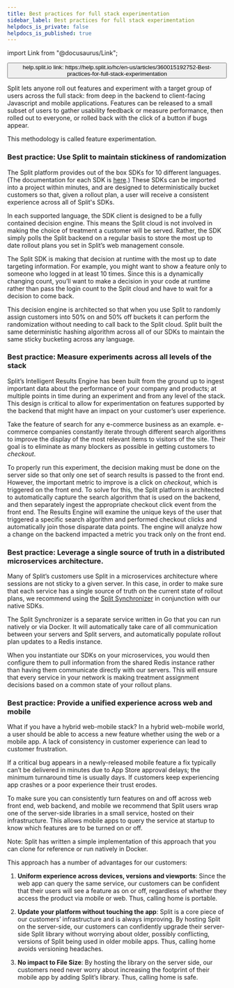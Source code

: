 ```yaml
---
title: Best practices for full stack experimentation
sidebar_label: Best practices for full stack experimentation
helpdocs_is_private: false
helpdocs_is_published: true
---
```


import Link from "@docusaurus/Link";

<p>
  <button style={{borderRadius:'8px', border:'1px', fontFamily:'Courier New', fontWeight:'800', textAlign:'left'}}> help.split.io link: https://help.split.io/hc/en-us/articles/360015192752-Best-practices-for-full-stack-experimentation </button>
</p>

<p>
  Split lets anyone roll out features and experiment with a target group of users
  across the full stack: from deep in the backend to client-facing Javascript and
  mobile applications. Features can be released to a small subset of users to gather
  usability feedback or measure performance, then rolled out to everyone, or rolled
  back with the click of a button if bugs appear.
</p>
<p>This methodology is called feature experimentation.</p>
<h3 id="h_01JEN3831ZJT2EVQMSWHR9ZBHN">
  <a id="best-practice-use-split-to-maintain-stickiness-of-randomization" class="header-anchor" href="#best-practice-use-split-to-maintain-stickiness-of-randomization"><span class="header-anchor-icon"></span></a>Best
  practice: Use Split to maintain stickiness of randomization
</h3>
<p>
  The Split platform provides out of the box SDKs for 10 different languages. (The
  documentation for each SDK is
  <a href="https://help.split.io/hc/en-us/articles/360033557092-SDK-overview" target="_self" rel="undefined">here</a>.)
  These SDKs can be imported into a project within minutes, and are designed to
  deterministically bucket customers so that, given a rollout plan, a user will
  receive a consistent experience across all of Split's SDKs.
</p>
<p>
  In each supported language, the SDK client is designed to be a fully contained
  decision engine. This means the Split cloud is not involved in making the choice
  of treatment a customer will be served. Rather, the SDK simply polls the Split
  backend on a regular basis to store the most up to date rollout plans you set
  in Split’s web management console.
</p>
<p>
  The Split SDK is making that decision at runtime with the most up to date targeting
  information. For example, you might want to show a feature only to someone who
  logged in at least 10 times. Since this is a dynamically changing count, you’ll
  want to make a decision in your code at runtime rather than pass the login count
  to the Split cloud and have to wait for a decision to come back.
</p>
<p>
  This decision engine is architected so that when you use Split to randomly assign
  customers into 50% on and 50% off buckets it can perform the randomization without
  needing to call back to the Split cloud. Split built the same deterministic hashing
  algorithm across all of our SDKs to maintain the same sticky bucketing across
  any language.
</p>
<h3 id="h_01JEN3831ZREMSPX69VM46Y6P2">
  <a id="best-practice-measure-experiments-across-all-levels-of-the-stack" class="header-anchor" href="#best-practice-measure-experiments-across-all-levels-of-the-stack"><span class="header-anchor-icon"></span></a>Best
  practice: Measure experiments across all levels of the stack
</h3>
<p>
  Split’s Intelligent Results Engine has been built from the ground up to ingest
  important data about the performance of your company and products; at multiple
  points in time during an experiment and from any level of the stack. This design
  is critical to allow for experimentation on features supported by the backend
  that might have an impact on your customer’s user experience.
</p>
<p>
  Take the feature of search for any e-commerce business as an example. e-commerce
  companies constantly iterate through different search algorithms to improve the
  display of the most relevant items to visitors of the site. Their goal is to
  eliminate as many blockers as possible in getting customers to
  <em>checkout</em>.
</p>
<p>
  To properly run this experiment, the decision making must be done on the server
  side so that only one set of search results is passed to the front end. However,
  the important metric to improve is a click on <em>checkout</em>, which is triggered
  on the front end. To solve for this, the Split platform is architected to automatically
  capture the search algorithm that is used on the backend, and then separately
  ingest the appropriate checkout click event from the front end. The Results Engine
  will examine the unique keys of the user that triggered a specific search algorithm
  and performed checkout clicks and automatically join those disparate data points.
  The engine will analyze how a change on the backend impacted a metric you track
  only on the front end.
</p>
<h3 id="h_01JEN3831Z133HG7N4GHZHKWQD">
  <a id="best-practice-leverage-a-single-source-of-truth-in-a-distributed-microservices-architecture" class="header-anchor" href="#best-practice-leverage-a-single-source-of-truth-in-a-distributed-microservices-architecture"><span class="header-anchor-icon"></span></a>Best
  practice: Leverage a single source of truth in a distributed microservices architecture.
</h3>
<p>
  Many of Split’s customers use Split in a microservices architecture where sessions
  are not sticky to a given server. In this case, in order to make sure that each
  service has a single source of truth on the current state of rollout plans, we
  recommend using the
  <a href="https://docs.split.io/docs/split-synchronizer#section-install-the-service">Split Synchronizer</a>
  in conjunction with our native SDKs.
</p>
<p>
  The Split Synchronizer is a separate service written in Go that you can run natively
  or via Docker. It will automatically take care of all communication between your
  servers and Split servers, and automatically populate rollout plan updates to
  a Redis instance.
</p>
<p>
  When you instantiate our SDKs on your microservices, you would then configure
  them to pull information from the shared Redis instance rather than having them
  communicate directly with our servers. This will ensure that every service in
  your network is making treatment assignment decisions based on a common state
  of your rollout plans.
</p>
<h3 id="h_01JEN3831ZNB7NQZREH5004PDS">
  <a id="best-practice-provide-a-unified-experience-across-web-and-mobile" class="header-anchor" href="#best-practice-provide-a-unified-experience-across-web-and-mobile"><span class="header-anchor-icon"></span></a>Best
  practice: Provide a unified experience across web and mobile
</h3>
<p>
  What if you have a hybrid web-mobile stack? In a hybrid web-mobile world, a user
  should be able to access a new feature whether using the web or a mobile app.
  A lack of consistency in customer experience can lead to customer frustration.
</p>
<p>
  If a critical bug appears in a newly-released mobile feature a fix typically
  can’t be delivered in minutes due to App Store approval delays; the minimum turnaround
  time is usually days. If customers keep experiencing app crashes or a poor experience
  their trust erodes.
</p>
<p>
  To make sure you can consistently turn features on and off across web front end,
  web backend, and mobile we recommend that Split users wrap one of the server-side
  libraries in a small service, hosted on their infrastructure. This allows mobile
  apps to query the service at startup to know which features are to be turned
  on or off.
</p>
<p>
  Note: Split has written a simple implementation of this approach that you can
  clone for reference or run natively in Docker.
</p>
<p>This approach has a number of advantages for our customers:</p>
<ol>
  <li>
    <p>
      <strong>Uniform experience across devices, versions and viewports</strong>:
      Since the web app can query the same service, our customers can be confident
      that their users will see a feature as on or off, regardless of whether
      they access the product via mobile or web. Thus, calling home is portable.
    </p>
  </li>
  <li>
    <p>
      <strong>Update your platform without touching the app</strong>: Split
      is a core piece of our customers’ infrastructure and is always improving.
      By hosting Split on the server-side, our customers can confidently upgrade
      their server-side Split library without worrying about older, possibly
      conflicting, versions of Split being used in older mobile apps. Thus,
      calling home avoids versioning headaches.
    </p>
  </li>
  <li>
    <p>
      <strong>No impact to File Size</strong>: By hosting the library on the
      server side, our customers need never worry about increasing the footprint
      of their mobile app by adding Split’s library. Thus, calling home is
      safe.
    </p>
  </li>
</ol>